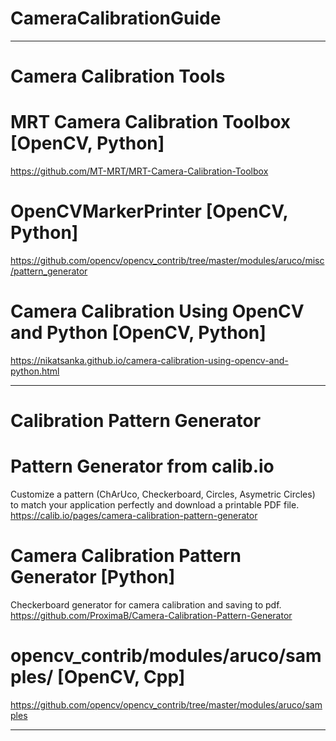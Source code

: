 # CameraCalibrationGuide

-------------------------------------------------------------------------------
# Camera Calibration Tools

# MRT Camera Calibration Toolbox [OpenCV, Python]
https://github.com/MT-MRT/MRT-Camera-Calibration-Toolbox

# OpenCVMarkerPrinter [OpenCV, Python]
https://github.com/opencv/opencv_contrib/tree/master/modules/aruco/misc/pattern_generator

# Camera Calibration Using OpenCV and Python [OpenCV, Python]
https://nikatsanka.github.io/camera-calibration-using-opencv-and-python.html

-------------------------------------------------------------------------------
# Calibration Pattern Generator

# Pattern Generator from calib.io
Customize a pattern (ChArUco, Checkerboard, Circles, Asymetric Circles) to match your application perfectly and download a printable PDF file.
https://calib.io/pages/camera-calibration-pattern-generator

# Camera Calibration Pattern Generator [Python]
Checkerboard generator for camera calibration and saving to pdf.
https://github.com/ProximaB/Camera-Calibration-Pattern-Generator

# opencv_contrib/modules/aruco/samples/ [OpenCV, Cpp]
https://github.com/opencv/opencv_contrib/tree/master/modules/aruco/samples

-------------------------------------------------------------------------------
